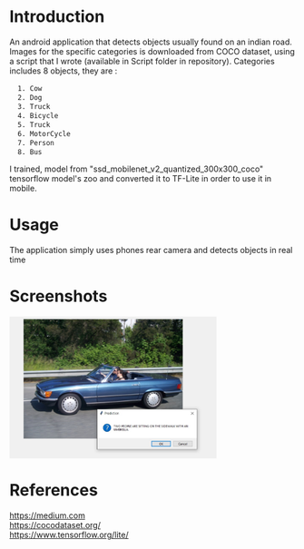 # Introduction
An android application that detects objects usually found on an indian road.
Images for the specific categories is downloaded from COCO dataset, using a script that I wrote (available in Script folder in repository).
Categories includes 8 objects, they are : 
    
      1. Cow
      2. Dog
      3. Truck
      4. Bicycle
      5. Truck
      6. MotorCycle
      7. Person
      8. Bus
      
I trained, model from "ssd_mobilenet_v2_quantized_300x300_coco" tensorflow model's zoo and converted it to TF-Lite in order to use it in mobile.
    
# Usage

The application simply uses phones rear camera and detects objects in real time

# Screenshots

<img align="center" src="https://raw.githubusercontent.com/aryanjain28/Image-Caption-Generator/master/Image%20Caption%20Generator/Screenshots/Screenshot26.jpg" height="250" />

# References

<a herf="https://towardsdatascience.com/detecting-pikachu-on-android-using-tensorflow-object-detection-15464c7a60cd">https://medium.com</a><br>
<a herf="https://cocodataset.org/">https://cocodataset.org/</a><br>
<a href="https://www.tensorflow.org/lite/" >https://www.tensorflow.org/lite/</a><br>


